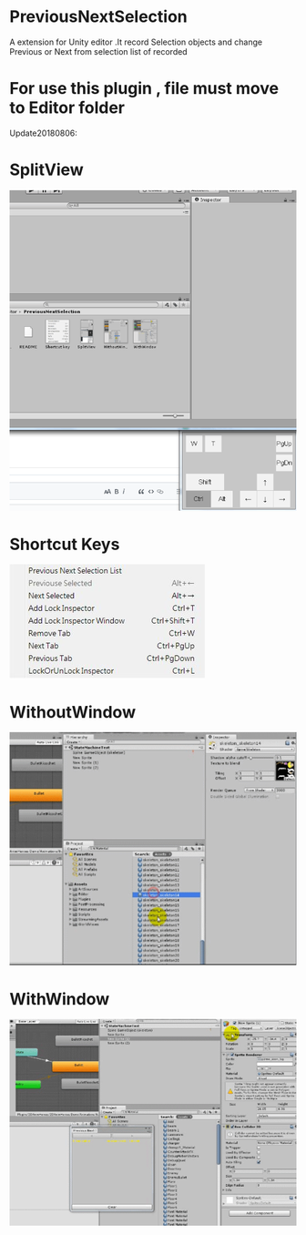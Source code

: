 # PreviousNextSelection
A extension for Unity editor .It record Selection objects and change Previous or Next from selection list of recorded

# For use this plugin , file must move to Editor folder

Update20180806: 

# SplitView
![Alt Text](https://github.com/Yu5h1/PreviousNextSelection/blob/master/SplitView.gif)

# Shortcut Keys
![Alt Text](https://github.com/Yu5h1/PreviousNextSelection/blob/master/Shortcut%20key.jpg)

# WithoutWindow
![Alt Text](https://github.com/Yu5h1/PreviousNextSelection/blob/master/WithoutWindow.gif)

# WithWindow
![Alt Text](https://github.com/Yu5h1/PreviousNextSelection/blob/master/WithWindow.gif)